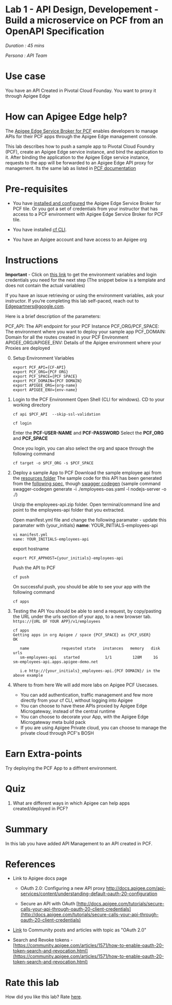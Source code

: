 # Lab 1 - API Design, Developement - Build a microservice on PCF from an OpenAPI Specification

*Duration : 45 mins*

*Persona : API Team*

# Use case

You have an API Created in Pivotal Cloud Founday. You want to proxy it through Apigee Edge

# How can Apigee Edge help?

The [Apigee Edge Service Broker for PCF](http://docs.pivotal.io/partners/apigee/index.html) enables developers to manage APIs for their PCF apps through the Apigee Edge management console.

This lab describes how to push a sample app to Pivotal Cloud Foundry (PCF), create an Apigee Edge service instance, and bind the application to it. After binding the application to the Apigee Edge service instance, requests to the app will be forwarded to an Apigee Edge API proxy for management. Its the same lab as listed in [PCF documentation](http://docs.pivotal.io/partners/apigee/proxying.html)

# Pre-requisites

* You have [installed and configured](http://docs.pivotal.io/partners/apigee/installing.html) the Apigee Edge Service Broker for PCF tile. Or you got a set of credentials from your instructor that has access to a PCF environment with Apigee Edge Service Broker for PCF tile. 

* You have installed [cf CLI](https://docs.cloudfoundry.org/cf-cli/install-go-cli.html).

* You have an Apigee account and have access to an Apigee org

# Instructions

**Important** - Click on [this link](https://amer-api-partner19-prod.apigee.net/v1/pcf-apigee?apikey=apZNoolPGfOzMGS1ZTLG5kRGGGhBmAND) to get the environment variables and login credentials you need for the next step (The snippet below is a template and does not contain the actual variables)

If you have an issue retrieving or using the environment variables, ask your instructor.  If you’re completing this lab self-paced, reach out to Edgepartners@google.com.

Here is a brief description of the parameters: 

PCF_API: The API endpoint for your PCF Instance
PCF_ORG/PCF_SPACE: The environment where you want to deploy your sample app
PCF_DOMAIN: Domain for all the routes created in your PCF Environment
APIGEE_ORG/APIGEE_ENV: Details of the Apigee environment where your Proxies are deployed


0. Setup Environment Variables
   ```
   export PCF_API={CF-API}
   export PCF_ORG={PCF ORG}
   export PCF_SPACE={PCF SPACE}
   export PCF_DOMAIN={PCF DOMAIN}
   export APIGEE_ORG={org-name}
   export APIGEE_ENV={env-name}
   ```

1. Login to the PCF Environment
    Open Shell (CLI for windows). CD to your working directory

    ```
    cf api $PCF_API  --skip-ssl-validation

    cf login
    ```
    Enter the **PCF-USER-NAME** and **PCF-PASSWORD**
    Select the **PCF_ORG** and **PCF_SPACE**

    Once you login, you can also select the org and space through the following command	
    ```
    cf target -o $PCF_ORG -s $PCF_SPACE
    ```


2. Deploy a sample App to PCF
    Download the sample employee api from the [resources folder](https://github.com/saandeep/apijam/blob/master/Labs/Pivotal/Lab%201%20-%20API%20Design,%20Developement%20-%20Build%20a%20microservice%20on%20PCF%20from%20an%20OpenAPI%20Specification/resources/employees-api.zip?raw=true)
	The sample code for this API has been generated from the [following spec](http://playground.apistudio.io/070cde0a-44f7-4e2c-8085-6e1020db7baf/spec), though [swagger codegen](https://github.com/swagger-api/swagger-codegen) (sample command swagger-codegen generate -i ./employees-oas.yaml -l nodejs-server -o ./)

    Unzip the employees-api.zip folder. Open terminal/command line and point to the employees-api folder that you extracted.
    
    Open manifest.yml file and change the following paramater - update this paramater with {your_initials} 
    **name**: YOUR_INITIALS-employees-api
    
    ```
    vi manifest.yml
    name: YOUR_INITIALS-employees-api
    ```

    export hostname
    ```
    export PCF_APPHOST={your_initials}-employees-api
    ```

    Push the API to PCF
    
    ```
    cf push
    ```
    
    On successful push, you should be able to see your app with the following command
    
    ```
    cf apps
    ```
    
    
	


4. Testing the API
    You should be able to send a request, by copy/pasting the URL under the urls section of your app, to a new browser tab. `https://{URL OF YOUR APP}/v1/employees`
    
    ```
    cf apps
    Getting apps in org Apigee / space {PCF_SPACE} as {PCF_USER}
    OK

	   name              requested state   instances   memory   disk   urls
	   sm-employees-api   started           1/1         128M     1G     sm-employees-api.apps.apigee-demo.net
	   
	   i.e http://{your_initials}_employees-api.{PCF DOMAIN}/ in the above example
    ```
    
5. Where to from here
    We will add more labs on Apigee PCF Usecases. 
    - You can add authentication, traffic management and few more directly from your cf CLI, without logging into Apigee
    - You can choose to have these APIs proxied by Apigee Edge Microgateway, instead of the central runtime
    - You can choose to decorate your App, with the Apigee Edge Microgateway meta build pack
    - If you are using Apigee Private cloud, you can choose to manage the private cloud through PCF's BOSH


# Earn Extra-points

Try deploying the PCF App to a diffrent environment.

# Quiz

1. What are different ways in which Apigee can help apps created/deployed in PCF?


# Summary

In this lab you have added API Management to an API created in PCF.

# References

* Link to Apigee docs page

    * OAuth 2.0: Configuring a new API proxy [http://docs.apigee.com/api-services/content/understanding-default-oauth-20-configuration ](http://docs.apigee.com/api-services/content/understanding-default-oauth-20-configuration)

    * Secure an API with OAuth [http://docs.apigee.com/tutorials/secure-calls-your-api-through-oauth-20-client-credentials](http://docs.apigee.com/tutorials/secure-calls-your-api-through-oauth-20-client-credentials) 

* [Link](https://community.apigee.com/topics/oauth+2.0.html) to Community posts and articles with topic as "OAuth 2.0" 

* Search and Revoke tokens - [https://community.apigee.com/articles/1571/how-to-enable-oauth-20-token-search-and-revocation.html](https://community.apigee.com/articles/1571/how-to-enable-oauth-20-token-search-and-revocation.html)

# Rate this lab

How did you like this lab? Rate [here](https://docs.google.com/forms/d/e/1FAIpQLSf048tEsGEfy6f6B0dd3ujg5MrkBgmcXKf9zVzgIubHtTEwnw/viewform?c=0&w=1).

